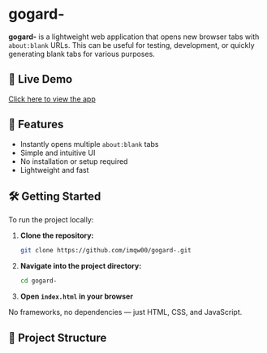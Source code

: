 # gogard-

**gogard-** is a lightweight web application that opens new browser tabs with `about:blank` URLs. This can be useful for testing, development, or quickly generating blank tabs for various purposes.

## 🚀 Live Demo

[Click here to view the app](https://imqw00.github.io/gogard-)

## 🧰 Features

- Instantly opens multiple `about:blank` tabs
- Simple and intuitive UI
- No installation or setup required
- Lightweight and fast

## 🛠️ Getting Started

To run the project locally:

1. **Clone the repository:**

    ```bash
    git clone https://github.com/imqw00/gogard-.git
    ```

2. **Navigate into the project directory:**

    ```bash
    cd gogard-
    ```

3. **Open `index.html` in your browser**

No frameworks, no dependencies — just HTML, CSS, and JavaScript.

## 📁 Project Structure

